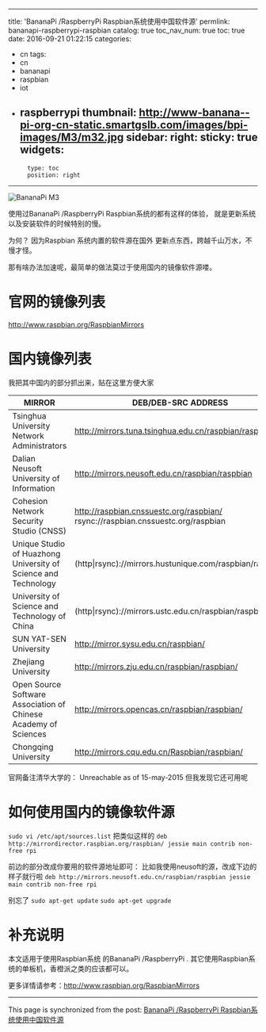 
---
title: 'BananaPi /RaspberryPi  Raspbian系统使用中国软件源'
permlink: bananapi-raspberrypi-raspbian
catalog: true
toc_nav_num: true
toc: true
date: 2016-09-21 01:22:15
categories:
- cn
tags:
- cn
- bananapi
- raspbian
- iot
- raspberrypi
thumbnail: http://www-banana--pi-org-cn-static.smartgslb.com/images/bpi-images/M3/m32.jpg
sidebar:
    right:
        sticky: true
widgets:
    -
        type: toc
        position: right
---


![BananaPi M3](http://www-banana--pi-org-cn-static.smartgslb.com/images/bpi-images/M3/m32.jpg)

使用过BananaPi /RaspberryPi  Raspbian系统的都有这样的体验，
就是更新系统以及安装软件的时候特别的慢。

为何？
因为Raspbian 系统内置的软件源在国外
更新点东西，跨越千山万水，不慢才怪。

那有啥办法加速呢，最简单的做法莫过于使用国内的镜像软件源喽。


# 官网的镜像列表
http://www.raspbian.org/RaspbianMirrors

# 国内镜像列表

我把其中国内的部分抓出来，贴在这里方便大家

MIRROR| DEB/DEB-SRC ADDRESS
----|----
Tsinghua University Network Administrators | http://mirrors.tuna.tsinghua.edu.cn/raspbian/raspbian/
Dalian Neusoft University of Information|http://mirrors.neusoft.edu.cn/raspbian/raspbian
Cohesion Network Security Studio (CNSS)|http://raspbian.cnssuestc.org/raspbian/ rsync://raspbian.cnssuestc.org/raspbian
Unique Studio of Huazhong University of Science and Technology|(http&#124;rsync)://mirrors.hustunique.com/raspbian/raspbian
University of Science and Technology of China |(http&#124;rsync)://mirrors.ustc.edu.cn/raspbian/raspbian/
SUN YAT-SEN University|http://mirror.sysu.edu.cn/raspbian/
Zhejiang University|http://mirrors.zju.edu.cn/raspbian/raspbian/
Open Source Software Association of Chinese Academy of Sciences|http://mirrors.opencas.cn/raspbian/raspbian/
Chongqing University|http://mirrors.cqu.edu.cn/Raspbian/raspbian/ 

官网备注清华大学的： Unreachable as of 15-may-2015 
但我发现它还可用呢

# 如何使用国内的镜像软件源

`sudo vi /etc/apt/sources.list`
把类似这样的
`deb http://mirrordirector.raspbian.org/raspbian/ jessie main contrib non-free rpi`

前边的部分改成你要用的软件源地址即可：
比如我使用neusoft的源，改成下边的样子就行啦
`deb http://mirrors.neusoft.edu.cn/raspbian/raspbian jessie main contrib non-free rpi`

别忘了
`sudo apt-get update`
`sudo apt-get upgrade`

# 补充说明

本文适用于使用Raspbian系统 的BananaPi /RaspberryPi .
其它使用Raspbian系统的单板机，香橙派之类的应该都可以。

更多详情请参考：http://www.raspbian.org/RaspbianMirrors

- - -

This page is synchronized from the post: [BananaPi /RaspberryPi  Raspbian系统使用中国软件源](https://steemit.com/@oflyhigh/bananapi-raspberrypi-raspbian)
